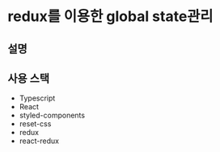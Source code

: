 # redux를 이용한 global state관리

## 설명
## 사용 스택
 * Typescript
 * React
 * styled-components
 * reset-css
 * redux
 * react-redux
